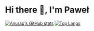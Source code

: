 # Hi there 👋, I'm Paweł

[![Anurag's GitHub stats](https://github-readme-stats.vercel.app/api?username=PabloPicas0&show_icons=true)](https://github.com/PabloPicas0/github-readme-stats)
[![Top Langs](https://github-readme-stats.vercel.app/api/top-langs/?username=PabloPicas0)](https://github.com/PabloPicas0/github-readme-stats)
